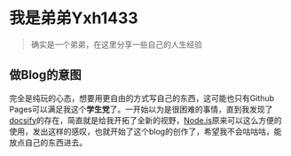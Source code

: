 # 我是弟弟Yxh1433

> 确实是一个弟弟，在这里分享一些自己的人生经验



## 做Blog的意图

完全是纯玩的心态，想要用更自由的方式写自己的东西，这可能也只有Github Pages可以满足我这个**学生党**了。一开始以为是很困难的事情，直到我发现了[docsify](https://docsify.js.org/#/zh-cn/)的存在，简直就是给我开拓了全新的视野，[Node.js](https://nodejs.org/)原来可以这么方便的使用，发出这样的感叹，也就开始了这个blog的创作了，希望我不会咕咕咕，能放点自己的东西进去。
